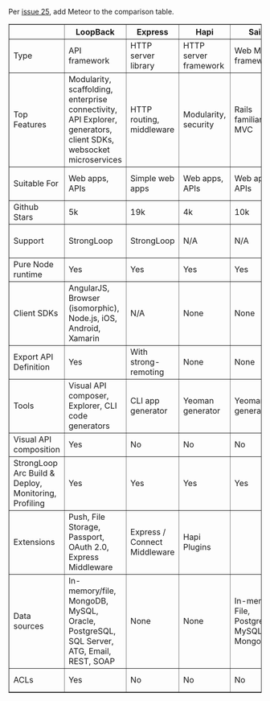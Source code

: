 Per [issue 25](https://github.com/strongloop/loopback.io/issues/25), add Meteor to the comparison table.

<table border="1" class="comp" width="100%">
<tr>
  <th id="feature">&nbsp;</th>
  <th>LoopBack</th>
  <th>Express</th>
  <th>Hapi</th>
  <th>Sails</th>
  <th>Restify</th>
  <th>Meteor</th>
</tr>

<tr>
  <td class="col1">Type</td>
  <td>API framework</td>
  <td>HTTP server library</td>
  <td>HTTP server framework</td>
  <td>Web MVC framework</td>
  <td>REST HTTP library</td>
  <td>Full-stack JavaScript app platform</td>
</tr>

<tr>
  <td class="col1">Top Features</td>
  <td>Modularity, scaffolding, enterprise connectivity, API Explorer, generators, client SDKs, websocket microservices</td>
  <td>HTTP routing, middleware</td>
  <td>Modularity, security</td>
  <td>Rails familiarity, MVC</td>
  <td>Simplicity, REST routing</td>
  <td>Universal JavaScript, Reactive rendering, websocket microservices</td>
</tr>

<tr>
  <td class="col1">Suitable For</td>
  <td>Web apps, APIs</td>
  <td>Simple web apps</td>
  <td>Web apps, APIs</td>
  <td>Web apps, APIs</td>
  <td>Simple REST APIs</td>
  <td>Web apps</td>
</tr>

<tr>
  <td class="col1">Github Stars</td>
  <td>5k</td>
  <td>19k</td>
  <td>4k</td>
  <td>10k</td>
  <td>3k</td>
  <td>28k</td>
</tr>

<tr>
  <td class="col1">Support</td>
  <td>StrongLoop</td>
  <td>StrongLoop</td>
  <td>N/A</td>
  <td>N/A</td>
  <td>N/A</td>
  <td>Meteor Development Group </td>
</tr>

<tr>
  <td class="col1">Pure Node runtime</td>
  <td>Yes</td>
  <td>Yes</td>
  <td>Yes</td>
  <td>Yes</td>
  <td>Yes</td>
  <td>No</td>
</tr>

<tr>
  <td class="col1">Client SDKs</td>
  <td>AngularJS, Browser (isomorphic), Node.js, iOS, Android, Xamarin</td>
  <td>N/A</td>
  <td>None</td>
  <td>None</td>
  <td>None</td>
  <td>JavaScript, Cordova for iOS and Android, React, AngularJS</td>
</tr>

<tr>
  <td class="col1">Export API Definition</td>
  <td>Yes</td>
  <td>With strong-remoting</td>
  <td>None</td>
  <td>None</td>
  <td>None</td>
  <td>None</td>
</tr>

<tr>
  <td class="col1">Tools</td>
  <td>Visual API composer, Explorer, CLI code generators</td>
  <td>CLI app generator</td>
  <td>Yeoman generator</td>
  <td>Yeoman generator</td>
  <td>Yeoman generator</td>
  <td>CLI tool</td>
</tr>

<tr>
  <td class="col1">Visual API composition</td>
  <td>Yes</td>
  <td>No</td>
  <td>No</td>
  <td>No</td>
  <td>No</td>
  <td>No</td>
</tr>

<tr>
  <td class="col1">StrongLoop Arc Build & Deploy, Monitoring, Profiling </td>
  <td>Yes</td>
  <td>Yes</td>
  <td>Yes</td>
  <td>Yes</td>
  <td>Yes</td>
  <td>Yes</td>
</tr>

<tr>
  <td class="col1">Extensions</td>
  <td>Push, File Storage, Passport, OAuth 2.0, Express Middleware</td>
  <td>Express / Connect Middleware</td>
  <td>Hapi Plugins</td>
  <td></td>
  <td></td>
  <td>Proprietary package system and repository, npm</td>
</tr>

<tr>
  <td class="col1">Data sources </td>
  <td>In-memory/file, MongoDB, MySQL, Oracle, PostgreSQL, SQL Server, ATG, Email, REST, SOAP</td>
  <td>None</td>
  <td>None</td>
  <td>In-memory, File, PostgreSQL, MySQL, MongoDB </td>
  <td>None</td>
  <td>MongoDB, MySQL and PostgreSQL via 3rd-party packages</td>
</tr>

<tr>
  <td class="col1">ACLs</td>
  <td>Yes</td>
  <td>No</td>
  <td>No</td>
  <td>No</td>
  <td>No</td>
  <td>Basic allow/deny</td>
</tr>
</table>
